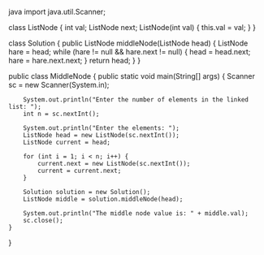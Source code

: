 java
import java.util.Scanner;

class ListNode {
    int val;
    ListNode next;
    ListNode(int val) { this.val = val; }
}

class Solution {
    public ListNode middleNode(ListNode head) {
        ListNode hare = head;
        while (hare != null && hare.next != null) {
            head = head.next;
            hare = hare.next.next;
        }
        return head;
    }
}

public class MiddleNode {
    public static void main(String[] args) {
        Scanner sc = new Scanner(System.in);

        System.out.println("Enter the number of elements in the linked list: ");
        int n = sc.nextInt();

        System.out.println("Enter the elements: ");
        ListNode head = new ListNode(sc.nextInt());
        ListNode current = head;

        for (int i = 1; i < n; i++) {
            current.next = new ListNode(sc.nextInt());
            current = current.next;
        }

        Solution solution = new Solution();
        ListNode middle = solution.middleNode(head);

        System.out.println("The middle node value is: " + middle.val);
        sc.close();
    }
}

